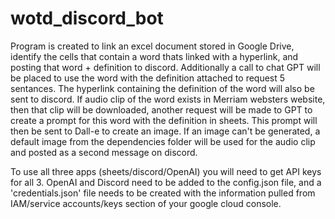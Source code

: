 # wotd_discord_bot

Program is created to link an excel document stored in Google Drive, identify the cells that contain a word thats linked with a hyperlink, and posting that word + definition to discord.
Additionally a call to chat GPT will be placed to use the word with the definition attached to request 5 sentances. 
The hyperlink containing the definition of the word will also be sent to discord. 
If audio clip of the word exists in Merriam websters website, then that clip will be downloaded, another request will be made to GPT to create a prompt for this word with the definition in sheets. This prompt will then be sent to Dall-e to create an image. If an image can't be generated, a default image from the dependencies folder will be used for the audio clip and posted as a second message on discord. 

To use all three apps (sheets/discord/OpenAI) you will need to get API keys for all 3. OpenAI and Discord need to be added to the config.json file, and a 'credentials.json' file needs to be created with the information pulled from IAM/service accounts/keys section of your google cloud console. 
